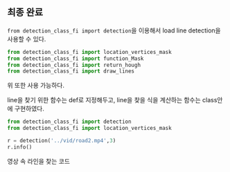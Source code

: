 ## 최종 완료

`from detection_class_fi import detection`을 이용해서 load line detection을 사용할 수 있다.

```python
from detection_class_fi import location_vertices_mask
from detection_class_fi import function_Mask
from detection_class_fi import return_hough
from detection_class_fi import draw_lines
```

위 또한 사용 가능하다.

line을 찾기 위한 함수는 def로 지정해두고, line을 찾을 식을 계산하는 함수는 class안에 구현하였다.

```python
from detection_class_fi import detection
from detection_class_fi import location_vertices_mask

r = detection('../vid/road2.mp4',3)
r.info()
```

영상 속 라인을 찾는 코드

